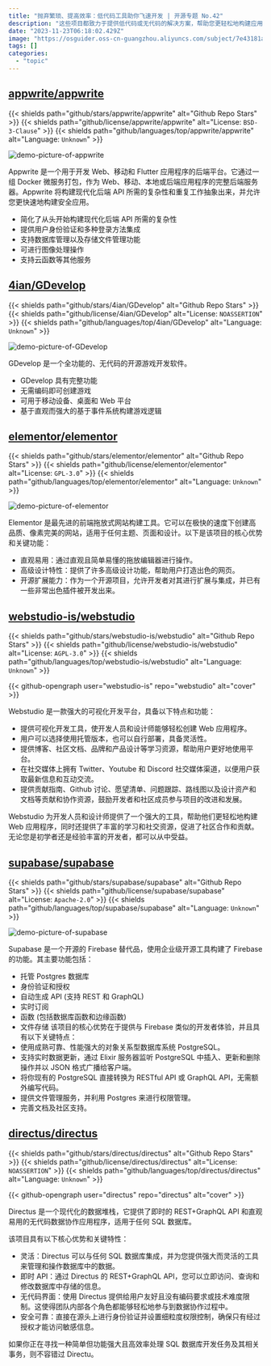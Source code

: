 ```yaml
---
title: "抛弃繁琐、提高效率：低代码工具助你飞速开发 | 开源专题 No.42"
description: "这些项目都致力于提供低代码或无代码的解决方案，帮助您更轻松地构建应用程序和网站。无需深奥的编程技能，您可以使用这些工具创建功能强大的应用程序，从数据库管理到游戏开发再到网站构建，都能事半功倍。"
date: "2023-11-23T06:18:02.429Z"
image: "https://osguider.oss-cn-guangzhou.aliyuncs.com/subject/7e43181a8975a0bfaa83b54a640cea25.png"
tags: []
categories:
  - "topic"
---
```


## [appwrite/appwrite](https://github.com/appwrite/appwrite)

{{< shields path="github/stars/appwrite/appwrite" alt="Github Repo Stars" >}} {{< shields path="github/license/appwrite/appwrite" alt="License: `BSD-3-Clause`" >}} {{< shields path="github/languages/top/appwrite/appwrite" alt="Language: `Unknown`" >}}

![demo-picture-of-appwrite](https://picgo-daily.oss-cn-guangzhou.aliyuncs.com/picgo-daily/2023/151443f6a678af6dfe7f096db6c1b0c9.png)

Appwrite 是一个用于开发 Web、移动和 Flutter 应用程序的后端平台。它通过一组 Docker 微服务打包，作为 Web、移动、本地或后端应用程序的完整后端服务器。Appwrite 将构建现代化后端 API 所需的复杂性和重复工作抽象出来，并允许您更快速地构建安全应用。

- 简化了从头开始构建现代化后端 API 所需的复杂性
- 提供用户身份验证和多种登录方法集成
- 支持数据库管理以及存储文件管理功能
- 可进行图像处理操作
- 支持云函数等其他服务
  
## [4ian/GDevelop](https://github.com/4ian/GDevelop)

{{< shields path="github/stars/4ian/GDevelop" alt="Github Repo Stars" >}} {{< shields path="github/license/4ian/GDevelop" alt="License: `NOASSERTION`" >}} {{< shields path="github/languages/top/4ian/GDevelop" alt="Language: `Unknown`" >}}

![demo-picture-of-GDevelop](https://picgo-daily.oss-cn-guangzhou.aliyuncs.com/picgo-daily/2023/5c1d6adb7b594193974f07d3ae1f9762.png)

GDevelop 是一个全功能的、无代码的开源游戏开发软件。

- GDevelop 具有完整功能
- 无需编码即可创建游戏
- 可用于移动设备、桌面和 Web 平台
- 基于直观而强大的基于事件系统构建游戏逻辑
  
## [elementor/elementor](https://github.com/elementor/elementor)

{{< shields path="github/stars/elementor/elementor" alt="Github Repo Stars" >}} {{< shields path="github/license/elementor/elementor" alt="License: `GPL-3.0`" >}} {{< shields path="github/languages/top/elementor/elementor" alt="Language: `Unknown`" >}}

![demo-picture-of-elementor](https://picgo-daily.oss-cn-guangzhou.aliyuncs.com/picgo-daily/2023/b85e6a418c997bb87b1f2dad78c0eaf6.png)

Elementor 是最先进的前端拖放式网站构建工具。它可以在极快的速度下创建高品质、像素完美的网站，适用于任何主题、页面和设计。以下是该项目的核心优势和关键功能：

- 直观易用：通过直观且简单易懂的拖放编辑器进行操作。
- 高级设计特性：提供了许多高级设计功能，帮助用户打造出色的网页。
- 开源扩展能力：作为一个开源项目，允许开发者对其进行扩展与集成，并已有一些非常出色插件被开发出来。
  
## [webstudio-is/webstudio](https://github.com/webstudio-is/webstudio)

{{< shields path="github/stars/webstudio-is/webstudio" alt="Github Repo Stars" >}} {{< shields path="github/license/webstudio-is/webstudio" alt="License: `AGPL-3.0`" >}} {{< shields path="github/languages/top/webstudio-is/webstudio" alt="Language: `Unknown`" >}}

{{< github-opengraph user="webstudio-is" repo="webstudio" alt="cover" >}}

Webstudio 是一款强大的可视化开发平台，具备以下特点和功能：

- 提供可视化开发工具，使开发人员和设计师能够轻松创建 Web 应用程序。
- 用户可以选择使用托管版本，也可以自行部署，具备灵活性。
- 提供博客、社区文档、品牌和产品设计等学习资源，帮助用户更好地使用平台。
- 在社交媒体上拥有 Twitter、Youtube 和 Discord 社交媒体渠道，以便用户获取最新信息和互动交流。
- 提供贡献指南、Github 讨论、愿望清单、问题跟踪、路线图以及设计资产和文档等贡献和协作资源，鼓励开发者和社区成员参与项目的改进和发展。

Webstudio 为开发人员和设计师提供了一个强大的工具，帮助他们更轻松地构建 Web 应用程序，同时还提供了丰富的学习和社交资源，促进了社区合作和贡献。无论您是初学者还是经验丰富的开发者，都可以从中受益。
  
## [supabase/supabase](https://github.com/supabase/supabase)

{{< shields path="github/stars/supabase/supabase" alt="Github Repo Stars" >}} {{< shields path="github/license/supabase/supabase" alt="License: `Apache-2.0`" >}} {{< shields path="github/languages/top/supabase/supabase" alt="Language: `Unknown`" >}}

![demo-picture-of-supabase](https://osguider.oss-cn-guangzhou.aliyuncs.com/subject/c9569ca259c39f1de390b9397721def5.png)

Supabase 是一个开源的 Firebase 替代品，使用企业级开源工具构建了 Firebase 的功能。其主要功能包括：

- 托管 Postgres 数据库
- 身份验证和授权
- 自动生成 API (支持 REST 和 GraphQL)
- 实时订阅
- 函数 (包括数据库函数和边缘函数)
- 文件存储
该项目的核心优势在于提供与 Firebase 类似的开发者体验，并且具有以下关键特点：
- 使用成熟可靠、性能强大的对象关系型数据库系统 PostgreSQL。
- 支持实时数据更新，通过 Elixir 服务器监听 PostgreSQL 中插入、更新和删除操作并以 JSON 格式广播给客户端。
- 将你现有的 PostgreSQL 直接转换为 RESTful API 或 GraphQL API，无需额外编写代码。
- 提供文件管理服务，并利用 Postgres 来进行权限管理。
- 完善文档及社区支持。
  
## [directus/directus](https://github.com/directus/directus)

{{< shields path="github/stars/directus/directus" alt="Github Repo Stars" >}} {{< shields path="github/license/directus/directus" alt="License: `NOASSERTION`" >}} {{< shields path="github/languages/top/directus/directus" alt="Language: `Unknown`" >}}

{{< github-opengraph user="directus" repo="directus" alt="cover" >}}

Directus 是一个现代化的数据堆栈，它提供了即时的 REST+GraphQL API 和直观易用的无代码数据协作应用程序，适用于任何 SQL 数据库。

该项目具有以下核心优势和关键特性：

- 灵活：Directus 可以与任何 SQL 数据库集成，并为您提供强大而灵活的工具来管理和操作数据库中的数据。
- 即时 API：通过 Directus 的 REST+GraphQL API，您可以立即访问、查询和修改数据库中存储的信息。
- 无代码界面：使用 Directus 提供给用户友好且没有编码要求或技术难度限制。这使得团队内部各个角色都能够轻松地参与到数据协作过程中。
- 安全可靠：直接在源头上进行身份验证并设置细粒度权限控制，确保只有经过授权才能访问敏感信息。
  
如果你正在寻找一种简单但功能强大且高效率处理 SQL 数据库开发任务及其相关事务，则不容错过 Directu。
  